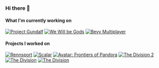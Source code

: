### Hi there 👋

#### What I'm currently working on
[![Project Gundalf](https://pbs.twimg.com/profile_images/1759973896852533248/pb2cDGKH_200x200.jpg)](https://cultofthenorth.com)
[![We Will be Gods](https://img.youtube.com/vi/DC9_HGa68cI/mqdefault.jpg)](https://youtu.be/DC9_HGa68cI)
[![Bevy Multiplayer](https://img.youtube.com/vi/ESVEXQLZhwQ/mqdefault.jpg)](https://www.youtube.com/watch?v=ESVEXQLZhwQ)


#### Projects I worked on
[![Rennsport](https://img.youtube.com/vi/CsTsAPN_xcI/default.jpg)](https://www.youtube.com/watch?v=CsTsAPN_xcI)
[![Scalar](https://img.youtube.com/vi/B_Fkyj2GYeo/default.jpg)](https://youtu.be/B_Fkyj2GYeo)
[![Avatar: Frontiers of Pandora](https://img.youtube.com/vi/Axmg1E4HrVE/default.jpg)](https://youtu.be/Axmg1E4HrVE)
[![The Division 2](https://img.youtube.com/vi/MtiGg0P0Kyg/default.jpg)](https://youtu.be/MtiGg0P0Kyg)
[![The Division](https://img.youtube.com/vi/njfj6KwEAfg/default.jpg)](https://youtu.be/njfj6KwEAfg)
[![The Division](https://img.youtube.com/vi/4h8EDGWCYks/default.jpg)](https://youtu.be/4h8EDGWCYks)
